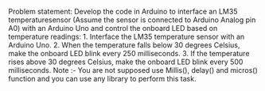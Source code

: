Problem statement: Develop the code in Arduino to interface an LM35 temperaturesensor (Assume the sensor is connected to Arduino Analog pin A0) with an Arduino
                  Uno and control the onboard LED based on temperature readings:
                  1. Interface the LM35 temperature sensor with an Arduino Uno.
                  2. When the temperature falls below 30 degrees Celsius, make the onboard LED
                  blink every 250 milliseconds.
                  3. If the temperature rises above 30 degrees Celsius, make the onboard LED blink
                  every 500 milliseconds.
Note :- You are not supposed use Millis(), delay() and micros() function and you can use any library to perform this task.
